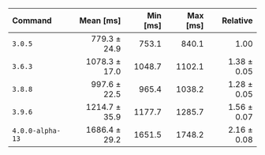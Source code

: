 | Command | Mean [ms] | Min [ms] | Max [ms] | Relative |
|:---|---:|---:|---:|---:|
| `3.0.5` | 779.3 ± 24.9 | 753.1 | 840.1 | 1.00 |
| `3.6.3` | 1078.3 ± 17.0 | 1048.7 | 1102.1 | 1.38 ± 0.05 |
| `3.8.8` | 997.6 ± 22.5 | 965.4 | 1038.2 | 1.28 ± 0.05 |
| `3.9.6` | 1214.7 ± 35.9 | 1177.7 | 1285.7 | 1.56 ± 0.07 |
| `4.0.0-alpha-13` | 1686.4 ± 29.2 | 1651.5 | 1748.2 | 2.16 ± 0.08 |
